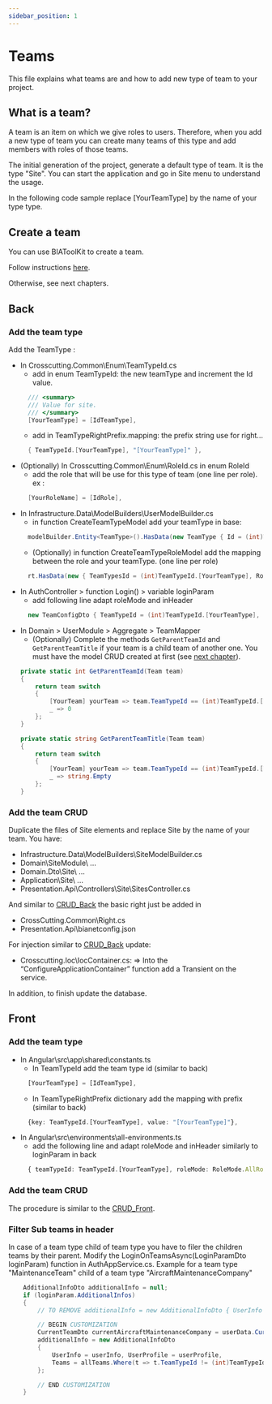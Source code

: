 ```yaml
---
sidebar_position: 1
---
```


# Teams
This file explains what teams are and how to add new type of team to your project.

## What is a team?
A team is an item on which we give roles to users.
Therefore, when you add a new type of team you can create many teams of this type and add members with roles of those teams.

The initial generation of the project, generate a default type of team. It is the type "Site".
You can start the application and go in Site menu to understand the usage.

In the following code sample replace [YourTeamType] by the name of your type type.

## Create a team
You can use BIAToolKit to create a team. 

Follow instructions [here](../../10-Introduction/30-TryIt/60-CreateYourFirstTeam.md).

Otherwise, see next chapters.

## Back
### Add the team type

Add the TeamType :
- In Crosscutting.Common\Enum\TeamTypeId.cs 
  - add in enum TeamTypeId: the new teamType and increment the Id value.
  ```csharp
    /// <summary>
    /// Value for site.
    /// </summary>
    [YourTeamType] = [IdTeamType],
  ```
  - add in TeamTypeRightPrefix.mapping: the prefix string use for right...
  ```csharp
    { TeamTypeId.[YourTeamType], "[YourTeamType]" },
  ```
- (Optionally) In Crosscutting.Common\Enum\RoleId.cs in enum RoleId
  - add the role that will be use for this type of team (one line per role). ex :
  ```csharp
    [YourRoleName] = [IdRole],
  ```  
- In Infrastructure.Data\ModelBuilders\UserModelBuilder.cs
  - in function CreateTeamTypeModel add your teamType in base:
  ```csharp
    modelBuilder.Entity<TeamType>().HasData(new TeamType { Id = (int)TeamTypeId.[YourTeamType], Name = "[YourTeamType]" });
  ```
  - (Optionally) in function CreateTeamTypeRoleModel add the mapping between the role and your teamType. (one line per role)
  ```csharp
    rt.HasData(new { TeamTypesId = (int)TeamTypeId.[YourTeamType], RolesId = (int)RoleId.[YourRoleName] });
  ```
- In AuthController > function Login() > variable loginParam
  - add following line adapt roleMode and inHeader
  ```csharp
    new TeamConfigDto { TeamTypeId = (int)TeamTypeId.[YourTeamType], RoleMode = RoleMode.AllRoles, InHeader = true },
  ```
- In Domain > UserModule > Aggregate > TeamMapper
  - (Optionally) Complete the methods `GetParentTeamId` and `GetParentTeamTitle` if your team is a child team of another one. You must have the model CRUD created at first (see [next chapter](#add-the-team-crud)).
  ```csharp
  private static int GetParentTeamId(Team team)
  {
      return team switch
      {
          [YourTeam] yourTeam => team.TeamTypeId == (int)TeamTypeId.[YourTeamType] ? yourTeam.ParentTeamId : 0,
          _ => 0
      };
  }

  private static string GetParentTeamTitle(Team team)
  {
      return team switch
      {
          [YourTeam] yourTeam => team.TeamTypeId == (int)TeamTypeId.[YourTeamType] ? yourTeam.Parent.Title : string.Empty,
          _ => string.Empty
      };
  }
  ```

### Add the team CRUD

Duplicate the files of Site elements and replace Site by the name of your team.
You have: 
- Infrastructure.Data\ModelBuilders\SiteModelBuilder.cs
- Domain\SiteModule\ ...
- Domain.Dto\Site\ ...
- Application\Site\ ...
- Presentation.Api\Controllers\Site\SitesController.cs

And similar to [CRUD_Back](../20-CRUD/10-CreateACRUDBack.md) the basic right just be added in
- CrossCutting.Common\Right.cs
- Presentation.Api\bianetconfig.json
  
For injection similar to [CRUD_Back](../20-CRUD/10-CreateACRUDBack.md) update:
- Crosscutting.Ioc\IocContainer.cs:
    => Into the “ConfigureApplicationContainer” function add a Transient on the service.

In addition, to finish update the database.

## Front
### Add the team type
- In Angular\src\app\shared\constants.ts
  - In TeamTypeId add the team type id (similar to back)
  ```ts
    [YourTeamType] = [IdTeamType],
  ```
  - In TeamTypeRightPrefix dictionary add the mapping with prefix (similar to back) 
  ```ts
    {key: TeamTypeId.[YourTeamType], value: "[YourTeamType]"},
  ```
- In Angular\src\environments\all-environments.ts
  - add the following line and adapt roleMode and inHeader similarly to loginParam in back
  ```ts
    { teamTypeId: TeamTypeId.[YourTeamType], roleMode: RoleMode.AllRoles, inHeader: true },
  ```

### Add the team CRUD
The procedure is similar to the [CRUD_Front](../20-CRUD/20-CreateACRUDFront.md).

### Filter Sub teams in header
In case of a team type child of team type you have to filer the children teams by their parent.
Modify the LoginOnTeamsAsync(LoginParamDto loginParam) function in AuthAppService.cs.
Example for a team type "MaintenanceTeam" child of a team type "AircraftMaintenanceCompany"
```csharp
    AdditionalInfoDto additionalInfo = null;
    if (loginParam.AdditionalInfos)
    {
        // TO REMOVE additionalInfo = new AdditionalInfoDto { UserInfo = userInfo, UserProfile = userProfile, Teams = allTeams.ToList() };

        // BEGIN CUSTOMIZATION
        CurrentTeamDto currentAircraftMaintenanceCompany = userData.CurrentTeams?.FirstOrDefault(ct => ct.TeamTypeId == (int)TeamTypeId.AircraftMaintenanceCompany);
        additionalInfo = new AdditionalInfoDto
        {
            UserInfo = userInfo, UserProfile = userProfile,
            Teams = allTeams.Where(t => t.TeamTypeId != (int)TeamTypeId.MaintenanceTeam || t.ParentTeamId == currentAircraftMaintenanceCompany?.TeamId).ToList(),
        };

        // END CUSTOMIZATION
    }
```